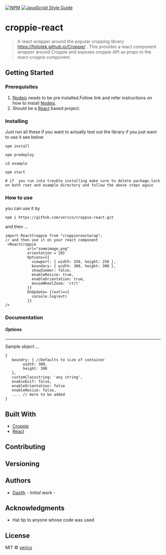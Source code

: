 
[![NPM](https://img.shields.io/npm/v/croppie-react.svg)](https://www.npmjs.com/package/croppie-react) [![JavaScript Style Guide](https://img.shields.io/badge/code_style-standard-brightgreen.svg)](https://standardjs.com)
# croppie-react

> A react wrapper around the popular cropping library https://foliotek.github.io/Croppie/ .
This provides a react component wrapper around Croppie and exposes croppie API as props to the react-croppie component.

## Getting Started

### Prerequisites

1. [Nodejs](https://nodejs.org/en/) needs to be pre installed.Follow link and refer instructions on how to install [Nodejs](https://nodejs.org/en/).
2. Should be a [React](https://reactjs.org/) based project.

### Installing

Just run all these if you want to actually test out the library if you just want to use it see below 

```
npm install

npm predeploy

cd example

npm start

# if  you run into trouble installing make sure to delete package.lock on both root and example directory and follow the above steps again

```

### How to use

you can use it by

```
npm i https://github.com/verico/croppie-react.git
```
and then ...

```
import ReactCroppie from "croppiereactwrap";
// and then use it on your react component 
 <ReactCroppie
          url="someimage.png"
          orientation = {0}
          Options={{
            viewport: { width: 250, height: 250 },
            boundary: { width: 300, height: 300 },
            showZoomer: false,
            enableResize: true,
            enableOrientation: true,
            mouseWheelZoom: 'ctrl'
          }}
          OnUpdate= {(evt)=>{
            console.log(evt)
          }}
/>
```
### Documentation 

##### Options
 ------------
Sample object ...

 ```
 {
    boundry: { //Defaults to size of container
         width: 300,
         height: 300
    },
    customClassstring: 'any string',
    enableExif: false, 
    enableOrientation: false 
    enableResize: false,
    .... // more to be added
 }
 ```

## Built With

- [Croppie](https://foliotek.github.io/Croppie/)
- [React](https://reactjs.org/)

## Contributing

## Versioning

## Authors

- [Dasith](https://github.com/dasithkuruppu) - _Initial work_ -


## Acknowledgments

- Hat tip to anyone whose code was used

## License

MIT © [verico](https://github.com/verico)
